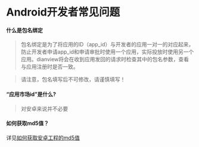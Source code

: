 # Android开发者常见问题

#### 什么是包名绑定

> 包名绑定是为了将应用的ID（app_id）与开发者的应用一对一的对应起来，防止开发者申请app_id和申请审批时使用一个应用，实际投放时使用另一个应用。dianview将会在收到应用发回的请求时检查其中的包名参数，查看与应用注册时是否一致。

> 请注意，包名填写后不可修改，请谨慎填写！

#### “应用市场id”是什么?

> 对安卓来说并不必要

#### 如何获取md5值？

详见[如何获取安卓工程的md5值](android_md5.md)